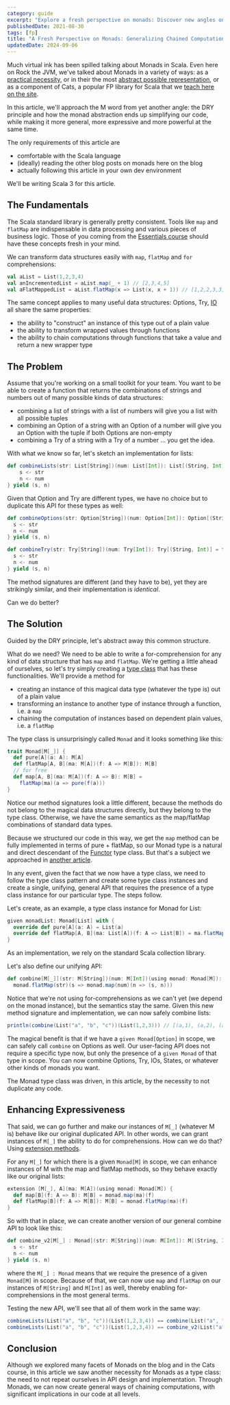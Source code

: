 ```yaml
---
category: guide
excerpt: "Explore a fresh perspective on monads: Discover new angles on this familiar concept with Rock the JVM"
publishedDate: 2021-08-30
tags: [fp]
title: "A Fresh Perspective on Monads: Generalizing Chained Computations"
updatedDate: 2024-09-06
---
```


Much virtual ink has been spilled talking about Monads in Scala. Even here on Rock the JVM, we've talked about Monads in a variety of ways: as a [practical necessity](/articles/an-introduction-to-monads-in-scala), or in their the most [abstract possible representation](a-monad-is-a-monoid-in-the-category-of-endofunctors-scala), or as a component of Cats, a popular FP library for Scala that we [teach here on the site](/courses/cats).

In this article, we'll approach the M word from yet another angle: the DRY principle and how the monad abstraction ends up simplifying our code, while making it more general, more expressive and more powerful at the same time.

The only requirements of this article are

- comfortable with the Scala language
- (ideally) reading the other blog posts on monads here on the blog
- actually following this article in your own dev environment

We'll be writing Scala 3 for this article.

## The Fundamentals

The Scala standard library is generally pretty consistent. Tools like `map` and `flatMap` are indispensable in data processing and various pieces of business logic. Those of you coming from the [Essentials course](/courses/scala-essentials) should have these concepts fresh in your mind.

We can transform data structures easily with `map`, `flatMap` and `for` comprehensions:

```scala
val aList = List(1,2,3,4)
val anIncrementedList = aList.map(_ + 1) // [2,3,4,5]
val aFlatMappedList = aList.flatMap(x => List(x, x + 1)) // [1,2,2,3,3,4,4,5]
```

The same concept applies to many useful data structures: Options, Try, [IO](/courses/cats-effect) all share the same properties:

- the ability to "construct" an instance of this type out of a plain value
- the ability to transform wrapped values through functions
- the ability to chain computations through functions that take a value and return a new wrapper type

## The Problem

Assume that you're working on a small toolkit for your team. You want to be able to create a function that returns the combinations of strings and numbers out of many possible kinds of data structures:

- combining a list of strings with a list of numbers will give you a list with all possible tuples
- combining an Option of a string with an Option of a number will give you an Option with the tuple if both Options are non-empty
- combining a Try of a string with a Try of a number ... you get the idea.

With what we know so far, let's sketch an implementation for lists:

```scala
def combineLists(str: List[String])(num: List[Int]): List[(String, Int)] = for {
    s <- str
    n <- num
} yield (s, n)
```

Given that Option and Try are different types, we have no choice but to duplicate this API for these types as well:

```scala
def combineOptions(str: Option[String])(num: Option[Int]): Option[(String, Int)] = for {
  s <- str
  n <- num
} yield (s, n)

def combineTry(str: Try[String])(num: Try[Int]): Try[(String, Int)] = for {
  s <- str
  n <- num
} yield (s, n)
```

The method signatures are different (and they have to be), yet they are strikingly similar, and their implementation is _identical_.

Can we do better?

## The Solution

Guided by the DRY principle, let's abstract away this common structure.

What do we need? We need to be able to write a for-comprehension for any kind of data structure that has `map` and `flatMap`. We're getting a little ahead of ourselves, so let's try simply creating a [type class](/articles/why-are-scala-type-classes-useful) that has these functionalities. We'll provide a method for

- creating an instance of this magical data type (whatever the type is) out of a plain value
- transforming an instance to another type of instance through a function, i.e. a `map`
- chaining the computation of instances based on dependent plain values, i.e. a `flatMap`

The type class is unsurprisingly called `Monad` and it looks something like this:

```scala
trait Monad[M[_]] {
  def pure[A](a: A): M[A]
  def flatMap[A, B](ma: M[A])(f: A => M[B]): M[B]
  // for free
  def map[A, B](ma: M[A])(f: A => B): M[B] =
    flatMap(ma)(a => pure(f(a)))
}
```

Notice our method signatures look a little different, because the methods do not belong to the magical data structures directly, but they belong to the type class. Otherwise, we have the same semantics as the map/flatMap combinations of standard data types.

Because we structured our code in this way, we get the `map` method can be fully implemented in terms of pure + flatMap, so our Monad type is a natural and direct descendant of the [Functor](/articles/what-the-functor) type class. But that's a subject we approached in [another article](/articles/cats-essential-type-class-hierarchy).

In any event, given the fact that we now have a type class, we need to follow the type class pattern and create some type class instances and create a single, unifying, general API that requires the presence of a type class instance for our particular type. The steps follow.

Let's create, as an example, a type class instance for Monad for List:

```scala
given monadList: Monad[List] with {
  override def pure[A](a: A) = List(a)
  override def flatMap[A, B](ma: List[A])(f: A => List[B]) = ma.flatMap(f)
}
```

As an implementation, we rely on the standard Scala collection library.

Let's also define our unifying API:

```scala
def combine[M[_]](str: M[String])(num: M[Int])(using monad: Monad[M]): M[(String, Int)] =
  monad.flatMap(str)(s => monad.map(num)(n => (s, n)))
```

Notice that we're not using for-comprehensions as we can't yet (we depend on the monad instance), but the semantics stay the same. Given this new method signature and implementation, we can now safely combine lists:

```scala
println(combine(List("a", "b", "c"))(List(1,2,3))) // [(a,1), (a,2), (a,3), (b,1), (b,2), (b,3), (c,1), (c,2), (c,3)]
```

The magical benefit is that if we have a `given Monad[Option]` in scope, we can safely call `combine` on Options as well. Our user-facing API does not require a specific type now, but only the presence of a `given Monad` of that type in scope. You can now combine Options, Try, IOs, States, or whatever other kinds of monads you want.

The Monad type class was driven, in this article, by the necessity to not duplicate any code.

## Enhancing Expressiveness

That said, we can go further and make our instances of `M[_]` (whatever M is) behave like our original duplicated API. In other words, we can grant instances of `M[_]` the ability to do for comprehensions. How can we do that? Using [extension methods](/articles/scala-3-extension-methods).

For any `M[_]` for which there is a given `Monad[M]` in scope, we can enhance instances of M with the map and flatMap methods, so they behave exactly like our original lists:

```scala
extension [M[_], A](ma: M[A])(using monad: Monad[M]) {
  def map[B](f: A => B): M[B] = monad.map(ma)(f)
  def flatMap[B](f: A => M[B]): M[B] = monad.flatMap(ma)(f)
}
```

So with that in place, we can create another version of our general combine API to look like this:

```scala
def combine_v2[M[_] : Monad](str: M[String])(num: M[Int]): M[(String, Int)] = for {
  s <- str
  n <- num
} yield (s, n)
```

where the `M[_] : Monad` means that we require the presence of a given `Monad[M]` in scope. Because of that, we can now use `map` and `flatMap` on our instances of `M[String]` and `M[Int]` as well, thereby enabling for-comprehensions in the most general terms.

Testing the new API, we'll see that all of them work in the same way:

```scala
combineLists(List("a", "b", "c"))(List(1,2,3,4)) == combine(List("a", "b", "c"))(List(1,2,3,4)) // true
combineLists(List("a", "b", "c"))(List(1,2,3,4)) == combine_v2(List("a", "b", "c"))(List(1,2,3,4)) // true
```

## Conclusion

Although we explored many facets of Monads on the blog and in the Cats course, in this article we saw another necessity for Monads as a type class: the need to not repeat ourselves in API design and implementation. Through Monads, we can now create general ways of chaining computations, with significant implications in our code at all levels.
